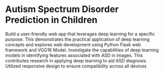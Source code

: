 # Autism Spectrum Disorder Prediction in Children
 Build a user-friendly web app that leverages deep learning for a specific purpose. This demonstrates the practical application of deep learning concepts and explores web development using Python Flask web framework and VGG16 Model.  Investigate the capabilities of deep learning models in identifying features associated with ASD in images. This contributes research in applying deep learning to aid ASD diagnosis.  Utilized responsive design to ensure compatibility across all devices
